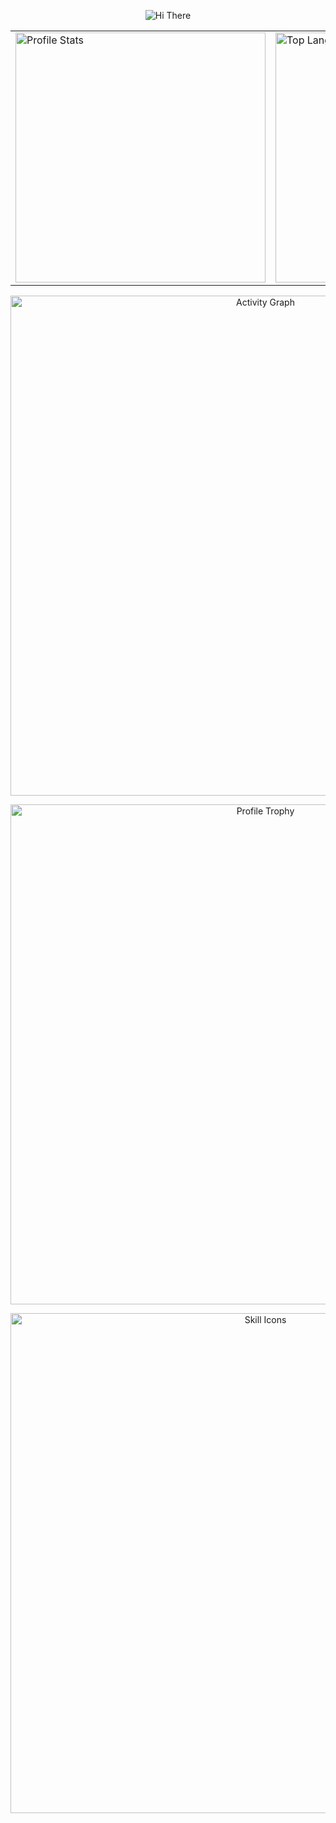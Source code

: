<p align="center">
  <!-- https://github.com/kyechan99/capsule-render -->
  <img src="https://capsule-render.vercel.app/api?type=waving&color=gradient&height=300&&section=header&text=HI%20THERE&fontSize=90&fontAlign=50&fontAlignY=30&desc=I%20am%20wxx2786&descAlign=50&descSize=30&descAlignY=60&animation=twinkling" alt="Hi There" title="Hi There"/>
</p>

<div align="center">
  <!-- 使用 table 实现左右并排并居中 -->
  <table>
    <tr>
      <td>
        <img width="400" src="https://github-readme-stats.vercel.app/api?username=wxx2786&theme=transparent&show_icons=true&hide_border=true&show=reviews,discussions_started&hide_title=true&hide=contribs&number_format=long&count_private=true" alt="Profile Stats" title="Profile Stats" />
      </td>
      <td>
        <img width="400" src="https://github-readme-stats.vercel.app/api/top-langs/?username=wxx2786&theme=transparent&hide_border=true&layout=donut-vertical&langs_count=6" alt="Top Langs" title="Top Langs" />
      </td>
    </tr>
  </table>
</div>


<p align="center">
  <!-- https://github.com/Ashutosh00710/github-readme-activity-graph -->
  <img width="800" src="https://github-readme-activity-graph.vercel.app/graph?username=wxx2786&theme=github-compact&hide_border=true&area=true&custom_title=Activity%20Graph" alt="Activity Graph" title="Activity Graph" />
</p>

<p align="center">
  <!-- https://github.com/ryo-ma/github-profile-trophy -->
  <img width="800" src="https://github-profile-trophy.vercel.app/?username=wxx2786&no-bg=true&no-frame=true&theme=algolia&title=-MultiLanguage" alt="Profile Trophy" title="Profile Trophy" />
</p>

<p align="center">
  <!-- https://github.com/LelouchFR/skill-icons -->
  <img width="800" src="https://go-skill-icons.vercel.app/api/icons?i=py,c,cpp,html,css,js,md,latex,regex,mermaid,matlab&titles=true" alt="Skill Icons" title="Skill Icons">
</p>

<!--
**wxx2786/wxx2786** is a ✨ _special_ ✨ repository because its `README.md` (this file) appears on your GitHub profile.

Here are some ideas to get you started:

- 🔭 I’m currently working on ...
- 🌱 I’m currently learning ...
- 👯 I’m looking to collaborate on ...
- 🤔 I’m looking for help with ...
- 💬 Ask me about ...
- 📫 How to reach me: ...
- 😄 Pronouns: ...
- ⚡ Fun fact: ...
-->
